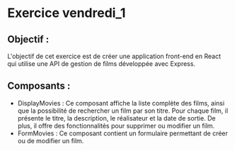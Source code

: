 # Exercice vendredi_1

## Objectif :

L'objectif de cet exercice est de créer une application front-end en React qui utilise une API de gestion de films développée avec Express.

## Composants :

- DisplayMovies : Ce composant affiche la liste complète des films, ainsi que la possibilité de rechercher un film par son titre. Pour chaque film, il présente le titre, la description, le réalisateur et la date de sortie. De plus, il offre des fonctionnalités pour supprimer ou modifier un film.
- FormMovies : Ce composant contient un formulaire permettant de créer ou de modifier un film.
